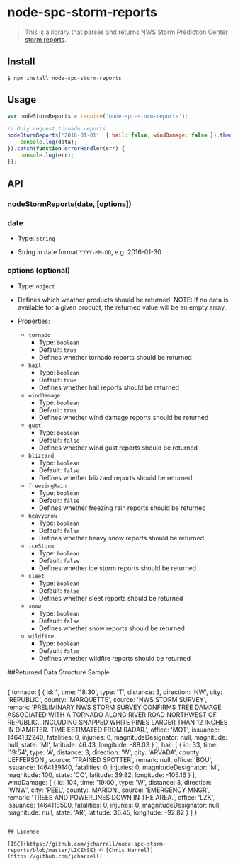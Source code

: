 # node-spc-storm-reports

> This is a library that parses and returns NWS Storm Prediction Center [storm reports](http://www.spc.noaa.gov/climo/online/).

## Install

```
$ npm install node-spc-storm-reports
```


## Usage

```js
var nodeStormReports = require('node-spc-storm-reports');

// Only request tornado reports
nodeStormReports('2016-01-01', { hail: false, windDamage: false }).then(function spcResponse(data) {
	console.log(data);
}).catch(function errorHandler(err) {
	console.log(err);
});
```


## API

### nodeStormReports(date, [options])

### date
- Type: `string`

- String in date format `YYYY-MM-DD`, e.g. 2016-01-30

### options (optional)

- Type: `object`

- Defines which weather products should be returned.  NOTE: If no data is available for a given product, the returned value will be an empty array.

- Properties:
	- `tornado`
		* Type: `boolean`
		* Default: `true`
		* Defines whether tornado reports should be returned
	- `hail`
		* Type: `boolean`
		* Default: `true`
		* Defines whether hail reports should be returned
	- `windDamage`
		* Type: `boolean`
		* Default: `true`
		* Defines whether wind damage reports should be returned
	- `gust`
		* Type: `boolean`
		* Default: `false`
		* Defines whether wind gust reports should be returned
	- `blizzard`
		* Type: `boolean`
		* Default: `false`
		* Defines whether blizzard reports should be returned
	- `freezingRain`
		* Type: `boolean`
		* Default: `false`
		* Defines whether freezing rain reports should be returned
	- `heavySnow`
		* Type: `boolean`
		* Default: `false`
		* Defines whether heavy snow reports should be returned
	- `iceStorm`
		* Type: `boolean`
		* Default: `false`
		* Defines whether ice storm reports should be returned
	- `sleet`
		* Type: `boolean`
		* Default: `false`
		* Defines whether sleet reports should be returned
	- `snow`
		* Type: `boolean`
		* Default: `false`
		* Defines whether snow reports should be returned
	- `wildfire`
		* Type: `boolean`
		* Default: `false`
		* Defines whether wildfire reports should be returned

##Returned Data Structure Sample
```
```
{
  tornado: [
    {
      id: 1,
      time: '18:30',
      type: 'T',
      distance: 3,
      direction: 'NW',
      city: 'REPUBLIC',
      county: 'MARQUETTE',
      source: 'NWS STORM SURVEY',
      remark: 'PRELIMINARY NWS STORM SURVEY CONFIRMS TREE DAMAGE ASSOCIATED WITH A TORNADO ALONG RIVER ROAD NORTHWEST OF REPUBLIC...INCLUDING SNAPPED WHITE PINES LARGER THAN 12 INCHES IN DIAMETER. TIME ESTIMATED FROM RADAR.',
      office: 'MQT',
      issuance: 1464132240,
      fatalities: 0,
      injuries: 0,
      magnitudeDesignator: null,
      magnitude: null,
      state: 'MI',
      latitude: 46.43,
      longitude: -88.03
    }
  ],
  hail: [
    {
      id: 33,
      time: '19:54',
      type: 'A',
      distance: 3,
      direction: 'W',
      city: 'ARVADA',
      county: 'JEFFERSON',
      source: 'TRAINED SPOTTER',
      remark: null,
      office: 'BOU',
      issuance: 1464139140,
      fatalities: 0,
      injuries: 0,
      magnitudeDesignator: 'M',
      magnitude: 100,
      state: 'CO',
      latitude: 39.82,
      longitude: -105.16
    }
  ],
  windDamage: [
    {
      id: 104,
      time: '19:00',
      type: 'W',
      distance: 3,
      direction: 'WNW',
      city: 'PEEL',
      county: 'MARION',
      source: 'EMERGENCY MNGR',
      remark: 'TREES AND POWERLINES DOWN IN THE AREA.',
      office: 'LZK',
      issuance: 1464118500,
      fatalities: 0,
      injuries: 0,
      magnitudeDesignator: null,
      magnitude: null,
      state: 'AR',
      latitude: 36.45,
      longitude: -92.82
    }
  ]
}
````

## License

[ISC](https://github.com/jcharrell/node-spc-storm-reports/blob/master/LICENSE) © [Chris Harrell](https://github.com/jcharrell)
